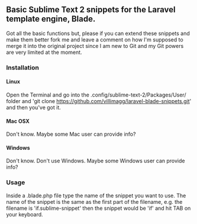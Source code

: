 ## Basic Sublime Text 2 snippets for the Laravel template engine, Blade.

Got all the basic functions but, please if you can extend these snippets and make them better fork me and leave a comment on how I'm supposed to merge it into the original project since I am new to Git and my Git powers are very limited at the moment. 


### Installation

#### Linux
Open the Terminal and go into the .config/sublime-text-2/Packages/User/ folder and 'git clone https://github.com/villimagg/laravel-blade-snippets.git' and then you've got it.

#### Mac OSX
Don't know. Maybe some Mac user can provide info?

#### Windows
Don't know. Don't use Windows. Maybe some Windows user can provide info?


### Usage

Inside a .blade.php file type the name of the snippet you want to use. The name of the snippet is the same as the first part of the filename, e.g. the filename is 'if.sublime-snippet' then the snippet would be 'if' and hit TAB on your keyboard.